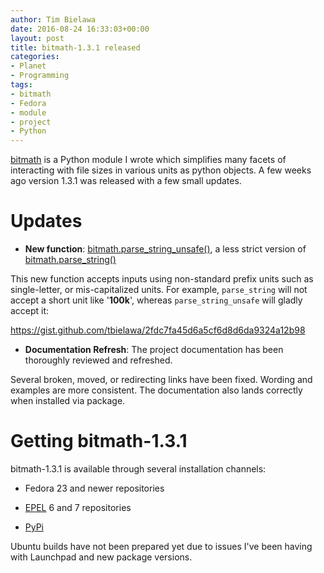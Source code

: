 ```yaml
---
author: Tim Bielawa
date: 2016-08-24 16:33:03+00:00
layout: post
title: bitmath-1.3.1 released
categories:
- Planet
- Programming
tags:
- bitmath
- Fedora
- module
- project
- Python
---
```


[bitmath](http://bitmath.readthedocs.io/en/latest/) is a Python module I wrote which simplifies many facets of interacting with file sizes in various units as python objects. A few weeks ago version 1.3.1 was released with a few small updates.


# Updates





 	
  * **New function**: [bitmath.parse_string_unsafe()](http://bitmath.readthedocs.io/en/latest/module.html#bitmath.parse_string_unsafe), a less strict version of [bitmath.parse_string()](http://bitmath.readthedocs.io/en/latest/module.html#bitmath.parse_string)


This new function accepts inputs using non-standard prefix units such as single-letter, or mis-capitalized units. For example, `parse_string` will not accept a short unit like '**100k**', whereas `parse_string_unsafe` will gladly accept it:

https://gist.github.com/tbielawa/2fdc7fa45d6a5cf6d8d6da9324a12b98



 	
  * **Documentation Refresh**: The project documentation has been thoroughly reviewed and refreshed.


Several broken, moved, or redirecting links have been fixed. Wording and examples are more consistent. The documentation also lands correctly when installed via package.


# Getting bitmath-1.3.1


bitmath-1.3.1 is available through several installation channels:



 	
  * Fedora 23 and newer repositories

 	
  * [EPEL](https://fedoraproject.org/wiki/EPEL) 6 and 7 repositories

 	
  * [PyPi](https://pypi.python.org/pypi/bitmath/)


Ubuntu builds have not been prepared yet due to issues I've been having with Launchpad and new package versions.

